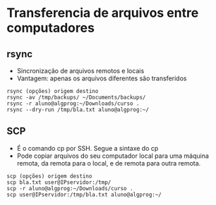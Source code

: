 # Transferencia de arquivos entre computadores

## rsync
- Sincronização de arquivos remotos e locais
- Vantagem: apenas os arquivos diferentes são transferidos

~~~
rsync (opções) origem destino
rsync -av /tmp/backups/ ~/Documents/backups/
rsync -r aluno@algprog:~/Downloads/curso .
rsync --dry-run /tmp/bla.txt aluno@algprog:~/
~~~

## SCP
- É o comando cp por SSH. Segue a sintaxe do cp
- Pode copiar arquivos do seu computador local para uma máquina remota, da remota para o local, e de remota para outra remota.

~~~
scp (opções) origem destino
scp bla.txt user@IPservidor:/tmp/
scp -r aluno@algprog:~/Downloads/curso .
scp user@IPservidor:/tmp/bla.txt aluno@algprog:~/
~~~


